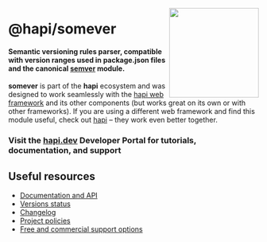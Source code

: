 <a href="http://hapijs.com"><img src="https://raw.githubusercontent.com/hapijs/assets/master/images/family.png" width="180px" align="right" /></a>

# @hapi/somever

#### Semantic versioning rules parser, compatible with version ranges used in package.json files and the canonical [semver](https://www.npmjs.com/package/semver) module.

**somever** is part of the **hapi** ecosystem and was designed to work seamlessly with the [hapi web framework](https://hapi.dev) and its other components (but works great on its own or with other frameworks). If you are using a different web framework and find this module useful, check out [hapi](https://hapi.dev) – they work even better together.

### Visit the [hapi.dev](https://hapi.dev) Developer Portal for tutorials, documentation, and support

## Useful resources

- [Documentation and API](https://hapi.dev/module/somever/)
- [Versions status](https://hapi.dev/resources/status/#somever)
- [Changelog](https://hapi.dev/family/somever/changelog/)
- [Project policies](https://hapi.dev/policies/)
- [Free and commercial support options](https://hapi.dev/support/)


